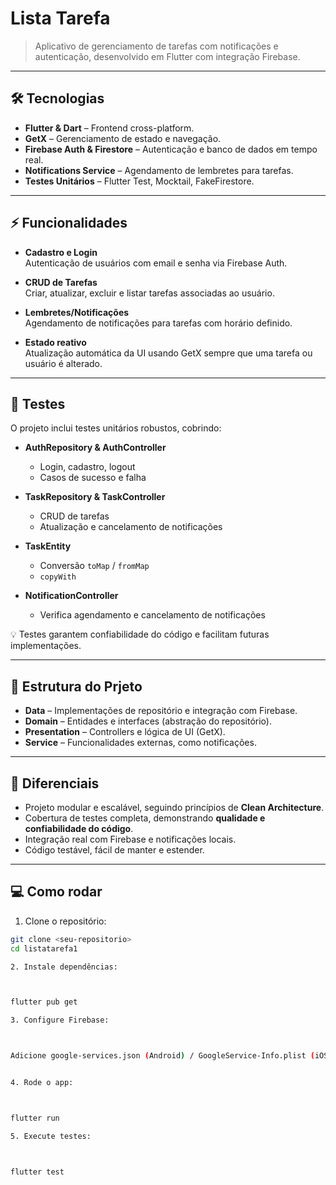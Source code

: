 # Lista Tarefa

> Aplicativo de gerenciamento de tarefas com notificações e autenticação, desenvolvido em Flutter com integração Firebase.

---

## 🛠 Tecnologias

- **Flutter & Dart** – Frontend cross-platform.
- **GetX** – Gerenciamento de estado e navegação.
- **Firebase Auth & Firestore** – Autenticação e banco de dados em tempo real.
- **Notifications Service** – Agendamento de lembretes para tarefas.
- **Testes Unitários** – Flutter Test, Mocktail, FakeFirestore.

---

## ⚡ Funcionalidades

- **Cadastro e Login**  
  Autenticação de usuários com email e senha via Firebase Auth.  

- **CRUD de Tarefas**  
  Criar, atualizar, excluir e listar tarefas associadas ao usuário.

- **Lembretes/Notificações**  
  Agendamento de notificações para tarefas com horário definido.  

- **Estado reativo**  
  Atualização automática da UI usando GetX sempre que uma tarefa ou usuário é alterado.

---

## 🧪 Testes

O projeto inclui testes unitários robustos, cobrindo:  

- **AuthRepository & AuthController**  
  - Login, cadastro, logout  
  - Casos de sucesso e falha  

- **TaskRepository & TaskController**  
  - CRUD de tarefas  
  - Atualização e cancelamento de notificações  

- **TaskEntity**  
  - Conversão `toMap` / `fromMap`  
  - `copyWith`  

- **NotificationController**  
  - Verifica agendamento e cancelamento de notificações

💡 Testes garantem confiabilidade do código e facilitam futuras implementações.

---

## 🚀 Estrutura do Prjeto

- **Data** – Implementações de repositório e integração com Firebase.  
- **Domain** – Entidades e interfaces (abstração do repositório).  
- **Presentation** – Controllers e lógica de UI (GetX).  
- **Service** – Funcionalidades externas, como notificações.  

---

## 🎯 Diferenciais

- Projeto modular e escalável, seguindo princípios de **Clean Architecture**.  
- Cobertura de testes completa, demonstrando **qualidade e confiabilidade do código**.  
- Integração real com Firebase e notificações locais.  
- Código testável, fácil de manter e estender.

---

## 💻 Como rodar

1. Clone o repositório:  
```bash
git clone <seu-repositorio>
cd listatarefa1

2. Instale dependências:



flutter pub get

3. Configure Firebase:



Adicione google-services.json (Android) / GoogleService-Info.plist (iOS).


4. Rode o app:



flutter run

5. Execute testes:



flutter test


